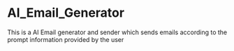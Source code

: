 # AI_Email_Generator
This is a AI Email generator and sender which sends emails according to the prompt information provided by the user 
